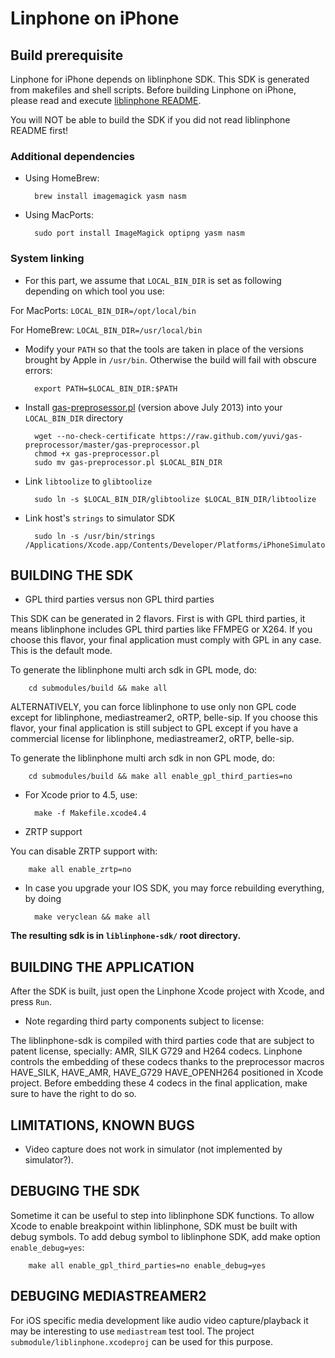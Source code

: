 # Linphone on iPhone

## Build prerequisite

Linphone for iPhone depends on liblinphone SDK. This SDK is generated from makefiles and shell scripts. Before building Linphone on iPhone, please read and execute [liblinphone README](submodule/linphone/README.macos.md).

You will NOT be able to build the SDK if you did not read liblinphone README first!

### Additional dependencies

* Using HomeBrew:

        brew install imagemagick yasm nasm

* Using MacPorts:

        sudo port install ImageMagick optipng yasm nasm

### System linking

* For this part, we assume that `LOCAL_BIN_DIR` is set as following depending on which tool you use:

 For MacPorts: `LOCAL_BIN_DIR=/opt/local/bin`

 For HomeBrew: `LOCAL_BIN_DIR=/usr/local/bin`

* Modify your `PATH` so that the tools are taken in place of the versions brought by Apple in `/usr/bin`. Otherwise the build will fail with obscure errors:

        export PATH=$LOCAL_BIN_DIR:$PATH

* Install [gas-preprosessor.pl](http://github.com/yuvi/gas-preprocessor/) (version above July 2013) into your `LOCAL_BIN_DIR` directory

        wget --no-check-certificate https://raw.github.com/yuvi/gas-preprocessor/master/gas-preprocessor.pl
        chmod +x gas-preprocessor.pl
        sudo mv gas-preprocessor.pl $LOCAL_BIN_DIR

* Link `libtoolize` to `glibtoolize`

        sudo ln -s $LOCAL_BIN_DIR/glibtoolize $LOCAL_BIN_DIR/libtoolize

* Link host's `strings` to simulator SDK

        sudo ln -s /usr/bin/strings /Applications/Xcode.app/Contents/Developer/Platforms/iPhoneSimulator.platform/Developer/usr/bin/strings


## BUILDING THE SDK

* GPL third parties versus non GPL third parties

 This SDK can be generated in 2 flavors. First is with GPL third parties, it means liblinphone includes GPL third parties like FFMPEG or X264.
 If you choose this flavor, your final application must comply with GPL in any case. This is the default mode.

 To generate the liblinphone multi arch sdk in GPL mode, do:

        cd submodules/build && make all

 ALTERNATIVELY, you can force liblinphone to use only non GPL code except for liblinphone, mediastreamer2, oRTP, belle-sip.
 If you choose this flavor, your final application  is still subject to GPL except if you have a commercial license for liblinphone, mediastreamer2, oRTP, belle-sip.

 To generate the liblinphone multi arch sdk in non GPL mode, do:

        cd submodules/build && make all enable_gpl_third_parties=no

* For Xcode prior to 4.5, use:

        make -f Makefile.xcode4.4

* ZRTP support

 You can disable ZRTP support with:

        make all enable_zrtp=no

* In case you upgrade your IOS SDK, you may force rebuilding everything, by doing

        make veryclean && make all

**The resulting sdk is in `liblinphone-sdk/` root directory.**

## BUILDING THE APPLICATION

After the SDK is built, just open the Linphone Xcode project with Xcode, and press `Run`.

* Note regarding third party components subject to license:

 The liblinphone-sdk is compiled with third parties code that are subject to patent license, specially: AMR, SILK G729 and H264 codecs.
 Linphone controls the embedding of these codecs thanks to the preprocessor macros HAVE_SILK, HAVE_AMR, HAVE_G729 HAVE_OPENH264 positioned in Xcode project.
 Before embedding these 4 codecs in the final application, make sure to have the right to do so.

## LIMITATIONS, KNOWN BUGS

* Video capture does not work in simulator (not implemented by simulator?).

## DEBUGING THE SDK

Sometime it can be useful to step into liblinphone SDK functions. To allow Xcode to enable breakpoint within liblinphone, SDK must be built with debug symbols.
To add debug symbol to liblinphone SDK, add make option `enable_debug=yes`:

        make all enable_gpl_third_parties=no enable_debug=yes

## DEBUGING MEDIASTREAMER2

For iOS specific media development like audio video capture/playback it may be interesting to use `mediastream` test tool.
The project `submodule/liblinphone.xcodeproj` can be used for this purpose.
